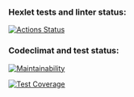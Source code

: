 ### Hexlet tests and linter status:
[![Actions Status](https://github.com/FirefullHawk/java-project-71/workflows/hexlet-check/badge.svg)](https://github.com/FirefullHawk/java-project-71/actions)

### Codeclimat and test status:
[![Maintainability](https://api.codeclimate.com/v1/badges/c1afd3bba34ec82cf10a/maintainability)](https://codeclimate.com/github/FirefullHawk/java-project-71/maintainability)

[![Test Coverage](https://api.codeclimate.com/v1/badges/c1afd3bba34ec82cf10a/test_coverage)](https://codeclimate.com/github/FirefullHawk/java-project-71/test_coverage)
